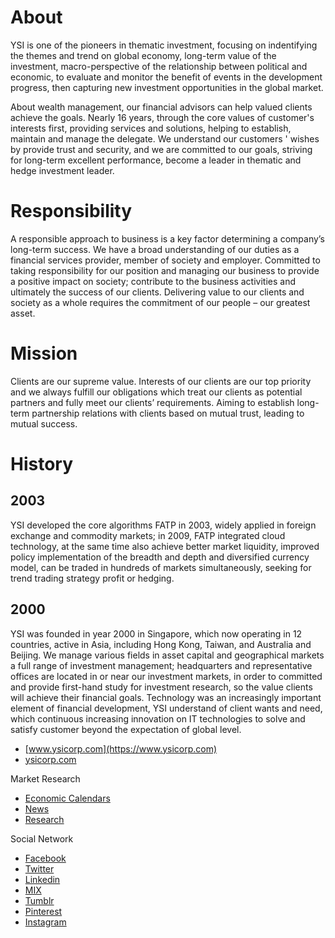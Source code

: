 # About

YSI is one of the pioneers in thematic investment, focusing on indentifying the themes and trend on global economy, long-term value of the investment, macro-perspective of the relationship between political and economic, to evaluate and monitor the benefit of events in the development progress, then capturing new investment opportunities in the global market.

About wealth management, our financial advisors can help valued clients achieve the goals. Nearly 16 years, through the core values of customer's interests first, providing services and solutions, helping to establish, maintain and manage the delegate. We understand our customers ' wishes by provide trust and security, and we are committed to our goals, striving for long-term excellent performance, become a leader in thematic and hedge investment leader.

# Responsibility

A responsible approach to business is a key factor determining a company’s long-term success. We have a broad understanding of our duties as a financial services provider, member of society and employer. Committed to taking responsibility for our position and managing our business to provide a positive impact on society; contribute to the business activities and ultimately the success of our clients. Delivering value to our clients and society as a whole requires the commitment of our people – our greatest asset.

# Mission

Clients are our supreme value. Interests of our clients are our top priority and we always fulfill our obligations which treat our clients as potential partners and fully meet our clients’ requirements. Aiming to establish long-term partnership relations with clients based on mutual trust, leading to mutual success.

# History

## 2003

YSI developed the core algorithms FATP in 2003, widely applied in foreign exchange and commodity markets; in 2009, FATP integrated cloud technology, at the same time also achieve better market liquidity, improved policy implementation of the breadth and depth and diversified currency model, can be traded in hundreds of markets simultaneously, seeking for trend trading strategy profit or hedging.

## 2000

YSI was founded in year 2000 in Singapore, which now operating in 12 countries, active in Asia, including Hong Kong, Taiwan, and Australia and Beijing. We manage various fields in asset capital and geographical markets a full range of investment management; headquarters and representative offices are located in or near our investment markets, in order to committed and provide first-hand study for investment research, so the value clients will achieve their financial goals. Technology was an increasingly important element of financial development, YSI understand of client wants and need, which continuous increasing innovation on IT technologies to solve and satisfy customer beyond the expectation of global level.

- [www.ysicorp.com](https://www.ysicorp.com)
- [ysicorp.com](https://ysicorp.com)

Market Research

- [Economic Calendars](https://www.ysicorp.com/latest/calendars)
- [News](https://www.ysicorp.com/latest/news)
- [Research](https://www.ysicorp.com/latest/research)

Social Network

- [Facebook](https://www.facebook.com/ysicorp)
- [Twitter](https://twitter.com/YSICorp)
- [Linkedin](https://www.linkedin.com/company/ysicorp)
- [MIX](https://mix.com/ysicorp)
- [Tumblr](https://ysicorp.tumblr.com)
- [Pinterest](https://www.pinterest.com/ysicorp)
- [Instagram](https://www.instagram.com/ysicorporation)
